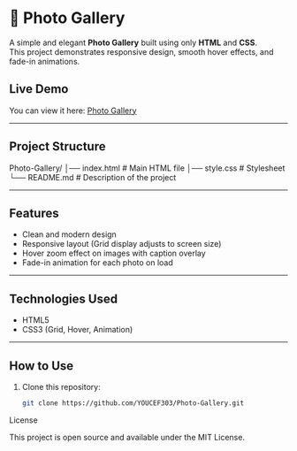 # 📸 Photo Gallery

A simple and elegant **Photo Gallery** built using only **HTML** and **CSS**.  
This project demonstrates responsive design, smooth hover effects, and fade-in animations.

##  Live Demo
You can view it here: [Photo Gallery](https://youcef303.github.io/Photo-Gallery/)

---

##  Project Structure
Photo-Gallery/
│── index.html # Main HTML file
│── style.css # Stylesheet
└── README.md # Description of the project

---

##  Features
- Clean and modern design  
- Responsive layout (Grid display adjusts to screen size)  
- Hover zoom effect on images with caption overlay  
- Fade-in animation for each photo on load

---

##  Technologies Used
- HTML5  
- CSS3 (Grid, Hover, Animation)

---

##  How to Use
1. Clone this repository:
   ```bash
   git clone https://github.com/YOUCEF303/Photo-Gallery.git
License

This project is open source and available under the MIT License.

